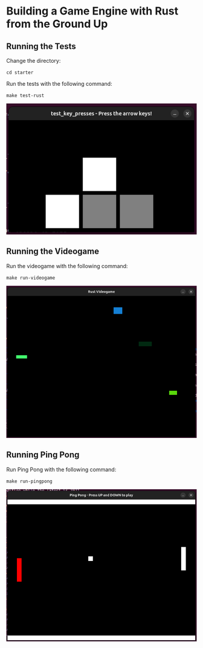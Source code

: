 # Building a Game Engine with Rust from the Ground Up

## Running the Tests

Change the directory:

```
cd starter
```

Run the tests with the following command:

```
make test-rust
```

![readme_image_assets/tests.png](readme_image_assets/tests.png)

## Running the Videogame

Run the videogame with the following command:

```
make run-videogame
```

![readme_image_assets/videogame.png](readme_image_assets/videogame.png)

## Running Ping Pong

Run Ping Pong with the following command:

```
make run-pingpong
```

![readme_image_assets/pingpong.png](readme_image_assets/pingpong.png)
